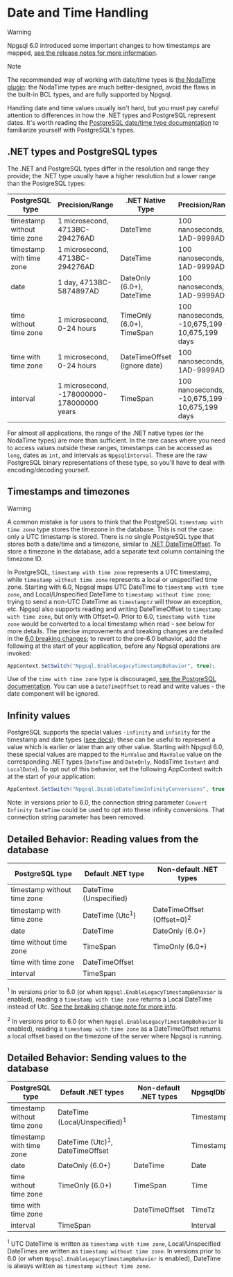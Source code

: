 # Date and Time Handling

> [!WARNING]
> Npgsql 6.0 introduced some important changes to how timestamps are mapped, [see the release notes for more information](../release-notes/6.0.html).

> [!NOTE]
> The recommended way of working with date/time types is [the NodaTime plugin](nodatime.md): the NodaTime types are much better-designed, avoid the flaws in the built-in BCL types, and are fully supported by Npgsql.

Handling date and time values usually isn't hard, but you must pay careful attention to differences in how the .NET types and PostgreSQL represent dates. It's worth reading the [PostgreSQL date/time type documentation](http://www.postgresql.org/docs/current/static/datatype-datetime.html) to familiarize yourself with PostgreSQL's types.

## .NET types and PostgreSQL types

The .NET and PostgreSQL types differ in the resolution and range they provide; the .NET type usually have a higher resolution but a lower range than the PostgreSQL types:

PostgreSQL type             | Precision/Range                           | .NET Native Type             | Precision/Range
----------------------------|-------------------------------------------|------------------------------|----------------
timestamp without time zone | 1 microsecond, 4713BC-294276AD            | DateTime                     | 100 nanoseconds, 1AD-9999AD
timestamp with time zone    | 1 microsecond, 4713BC-294276AD            | DateTime                     | 100 nanoseconds, 1AD-9999AD
date                        | 1 day, 4713BC-5874897AD                   | DateOnly (6.0+), DateTime    | 100 nanoseconds, 1AD-9999AD
time without time zone      | 1 microsecond, 0-24 hours                 | TimeOnly (6.0+), TimeSpan    | 100 nanoseconds, -10,675,199 - 10,675,199 days
time with time zone         | 1 microsecond, 0-24 hours                 | DateTimeOffset (ignore date) | 100 nanoseconds, 1AD-9999AD
interval                    | 1 microsecond, -178000000-178000000 years | TimeSpan                     | 100 nanoseconds, -10,675,199 - 10,675,199 days

For almost all applications, the range of the .NET native types (or the NodaTime types) are more than sufficient. In the rare cases where you need to access values outside these ranges, timestamps can be accessed as `long`, dates as `int`, and intervals as `NpgsqlInterval`. These are the raw PostgreSQL binary representations of these type, so you'll have to deal with encoding/decoding yourself.

## Timestamps and timezones

> [!Warning]
> A common mistake is for users to think that the PostgreSQL `timestamp with time zone` type stores the timezone in the database. This is not the case: only a UTC timestamp is stored. There is no single PostgreSQL type that stores both a date/time and a timezone, similar to [.NET DateTimeOffset](https://msdn.microsoft.com/en-us/library/system.datetimeoffset(v=vs.110).aspx). To store a timezone in the database, add a separate text column containing the timezone ID.

In PostgreSQL, `timestamp with time zone` represents a UTC timestamp, while `timestamp without time zone` represents a local or unspecified time zone. Starting with 6.0, Npgsql maps UTC DateTime to `timestamp with time zone`, and Local/Unspecified DateTime to `timestamp without time zone`; trying to send a non-UTC DateTime as `timestamptz` will throw an exception, etc. Npgsql also supports reading and writing DateTimeOffset to `timestamp with time zone`, but only with Offset=0. Prior to 6.0, `timestamp with time zone` would be converted to a local timestamp when read - see below for more details. The precise improvements and breaking changes are detailed in the [6.0 breaking changes](../release-notes/6.0.html#timestamp-rationalization-and-improvements); to revert to the pre-6.0 behavior, add the following at the start of your application, before any Npgsql operations are invoked:

```c#
AppContext.SetSwitch("Npgsql.EnableLegacyTimestampBehavior", true);
```

Use of the `time with time zone` type is discouraged, [see the PostgreSQL documentation](https://www.postgresql.org/docs/current/datatype-datetime.html#DATATYPE-TIMEZONES). You can use a `DateTimeOffset` to read and write values - the date component will be ignored.

## Infinity values

PostgreSQL supports the special values `-infinity` and `infinity` for the timestamp and date types ([see docs](https://www.postgresql.org/docs/current/datatype-datetime.html#DATATYPE-DATETIME-SPECIAL-VALUES)); these can be useful to represent a value which is earlier or later than any other value. Starting with Npgsql 6.0, these special values are mapped to the `MinValue` and `MaxValue` value on the corresponding .NET types (`DateTime` and `DateOnly`, NodaTime `Instant` and `LocalDate`). To opt out of this behavior, set the following AppContext switch at the start of your application:

```c#
AppContext.SetSwitch("Npgsql.DisableDateTimeInfinityConversions", true);
```

Note: in versions prior to 6.0, the connection string parameter `Convert Infinity DateTime` could be used to opt into these infinity conversions. That connection string parameter has been removed.

## Detailed Behavior: Reading values from the database

PostgreSQL type             | Default .NET type          | Non-default .NET types
--------------------------- | -------------------------- | ----------------------
timestamp without time zone | DateTime (Unspecified)     |
timestamp with time zone    | DateTime (Utc<sup>1</sup>) | DateTimeOffset (Offset=0)<sup>2</sup>
date                        | DateTime                   | DateOnly (6.0+)
time without time zone      | TimeSpan                   | TimeOnly (6.0+)
time with time zone         | DateTimeOffset             |
interval                    | TimeSpan                   |

<sup>1</sup> In versions prior to 6.0 (or when `Npgsql.EnableLegacyTimestampBehavior` is enabled), reading a `timestamp with time zone` returns a Local DateTime instead of Utc. [See the breaking change note for more info](../release-notes/6.0.html#major-changes-to-timestamp-mapping).

<sup>2</sup> In versions prior to 6.0 (or when `Npgsql.EnableLegacyTimestampBehavior` is enabled), reading a `timestamp with time zone` as a DateTimeOffset returns a local offset based on the timezone of the server where Npgsql is running.

## Detailed Behavior: Sending values to the database

PostgreSQL type             | Default .NET types                         | Non-default .NET types                  | NpgsqlDbType          | DbType
--------------------------- | ------------------------------------------ | --------------------------------------- | --------------------- | ------
timestamp without time zone | DateTime (Local/Unspecified)<sup>1</sup>   |                                         | Timestamp             | DateTime, DateTime2
timestamp with time zone    | DateTime (Utc)<sup>1</sup>, DateTimeOffset |                                         | TimestampTz           | DateTimeOffset
date                        | DateOnly (6.0+)                            | DateTime                                | Date                  | Date
time without time zone      | TimeOnly (6.0+)                            | TimeSpan                                | Time                  | Time
time with time zone         |                                            | DateTimeOffset                          | TimeTz                |
interval                    | TimeSpan                                   |                                         | Interval              |

<sup>1</sup> UTC DateTime is written as `timestamp with time zone`, Local/Unspecified DateTimes are written as `timestamp without time zone`. In versions prior to 6.0 (or when `Npgsql.EnableLegacyTimestampBehavior` is enabled), DateTime is always written as `timestamp without time zone`.

